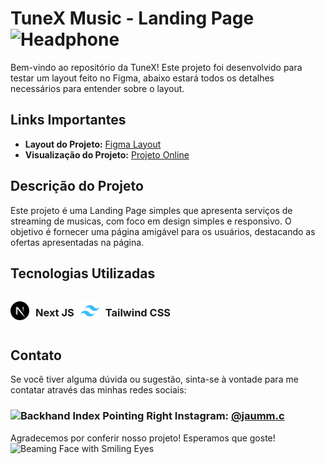 # TuneX Music - Landing Page <img src="https://raw.githubusercontent.com/Tarikul-Islam-Anik/Animated-Fluent-Emojis/master/Emojis/Objects/Headphone.png" alt="Headphone" width="25" height="25" />

Bem-vindo ao repositório da TuneX! Este projeto foi desenvolvido para testar um layout feito no Figma, abaixo estará todos os detalhes necessários para entender sobre o layout.

## Links Importantes

- **Layout do Projeto:** [Figma Layout](https://www.figma.com/design/OnQDfYAzfL5WTUzALxnMgW/TuneX-(Project)?node-id=0-1&t=4zH0xKdnoVRAZxZz-1)
- **Visualização do Projeto:** [Projeto Online](https://tunex-phi.vercel.app/)

## Descrição do Projeto

Este projeto é uma Landing Page simples que apresenta serviços de streaming de musicas, com foco em design simples e responsivo. O objetivo é fornecer uma página amigável para os usuários, destacando as ofertas apresentadas na página.

## Tecnologias Utilizadas

<section style="display:flex; align-items:center; gap: 10px;">

<img width="30" src="https://raw.githubusercontent.com/devicons/devicon/refs/heads/master/icons/nextjs/nextjs-original.svg">
<h3>Next JS</h3>

<img width="30" src="https://raw.githubusercontent.com/devicons/devicon/refs/heads/master/icons/tailwindcss/tailwindcss-original.svg">
<h3>Tailwind CSS</h3>

</section>


## Contato

Se você tiver alguma dúvida ou sugestão, sinta-se à vontade para me contatar através das minhas redes sociais:

### <img src="https://raw.githubusercontent.com/Tarikul-Islam-Anik/Animated-Fluent-Emojis/master/Emojis/Hand%20gestures/Backhand%20Index%20Pointing%20Right.png" alt="Backhand Index Pointing Right" width="25" height="25" /> Instagram: [@jaumm.c](https://instagram.com/jaumm.c)

Agradecemos por conferir nosso projeto! Esperamos que goste! <img src="https://raw.githubusercontent.com/Tarikul-Islam-Anik/Animated-Fluent-Emojis/master/Emojis/Smilies/Beaming%20Face%20with%20Smiling%20Eyes.png" alt="Beaming Face with Smiling Eyes" width="25" height="25" />
